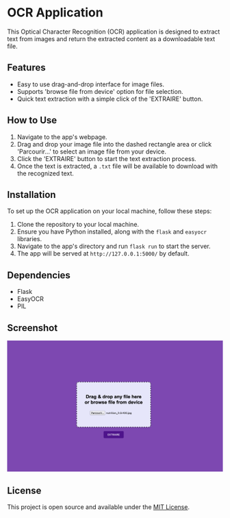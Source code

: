 # OCR Application

This Optical Character Recognition (OCR) application is designed to extract text from images and return the extracted content as a downloadable text file.

## Features

- Easy to use drag-and-drop interface for image files.
- Supports 'browse file from device' option for file selection.
- Quick text extraction with a simple click of the 'EXTRAIRE' button.

## How to Use

1. Navigate to the app's webpage.
2. Drag and drop your image file into the dashed rectangle area or click 'Parcourir...' to select an image file from your device.
3. Click the 'EXTRAIRE' button to start the text extraction process.
4. Once the text is extracted, a `.txt` file will be available to download with the recognized text.

## Installation

To set up the OCR application on your local machine, follow these steps:

1. Clone the repository to your local machine.
2. Ensure you have Python installed, along with the `flask` and `easyocr` libraries.
3. Navigate to the app's directory and run `flask run` to start the server.
4. The app will be served at `http://127.0.0.1:5000/` by default.

## Dependencies

- Flask
- EasyOCR
- PIL

## Screenshot

![OCR Application Interface](templates/Front.png)

## License

This project is open source and available under the [MIT License](LICENSE).
